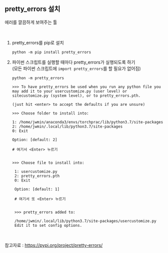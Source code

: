 ## pretty_errors 설치
에러를 깔끔하게 보여주는 툴

<br>

1. pretty_errors를 pip로 설치
   ```console
   python -m pip install pretty_errors
   ```

2. 파이썬 스크립트를 실행할 때마다 pretty_errors가 실행되도록 하기     
   (모든 파이썬 스크립트에 `import pretty_errors`를 할 필요가 없어짐)
   ```console
   python -m pretty_errors

   >>> To have pretty_errors be used when you run any python file you may add it to your usercustomize.py (user level) or sitecustomize.py (system level), or to pretty_errors.pth.

   (just hit <enter> to accept the defaults if you are unsure)
   
   >>> Choose folder to install into:
   
   1: /home/jwmin/anaconda3/envs/torchprac/lib/python3.7/site-packages
   2: /home/jwmin/.local/lib/python3.7/site-packages
   0: Exit
   
   Option: [default: 2]
   
   # 여기서 <Enter> 누르기
   
   
   >>> Choose file to install into:

    1: usercustomize.py
    2: pretty_errors.pth
    0: Exit

    Option: [default: 1] 
    
    # 여기서 또 <Enter> 누르기


    >>> pretty_errors added to:
    
    /home/jwmin/.local/lib/python3.7/site-packages/usercustomize.py
    Edit it to set config options.
   ```

<br>

참고자료 : https://pypi.org/project/pretty-errors/
